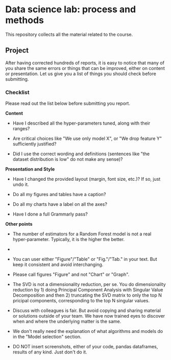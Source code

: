 # Data science lab: process and methods

This repository collects all the material related to the course.

## Project

After having corrected hundreds of reports, it is easy to notice that many of you share
the same errors or things that can be improved, either on content or presentation.
Let us give you a list of things you should check before submitting.

### Checklist

Please read out the list below before submitting you report.


**Content**

- Have I described all the hyper-parameters tuned, along with their ranges?

- Are critical choices like "We use only model X", or "We drop feature Y" sufficiently justified?

- Did I use the correct wording and definitions (sentences like "the dataset distribution is low" do not make any sense)?

**Presentation and Style**

- Have I changed the provided layout (margin, font size, etc.)? If so, just undo it.

- Do all my figures and tables have a caption?

- Do all my charts have a label on all the axes?

- Have I done a full Grammarly pass?

**Other points**

- The number of estimators for a  Random Forest model is not a real hyper-parameter. Typically, it is the higher the better.
- 
- You can user either "Figure"/"Table" or "Fig."/"Tab." in your text. But keep it consistent and avoid interchanging.

- Please call figures "Figure" and not "Chart" or "Graph".

- The SVD is not a dimensionality reduction, per se. You do dimensionality reduction by 1) doing Principal Component Analysis with Singular Value Decomposition and then 2) truncating the SVD matrix to only the top N pricipal components, corresponding to the top N singular values.

- Discuss with colleagues is fair. But avoid copying and sharing material or solutions outside of your team.
We have now trained eyes to discover when and where the underlying matter is the same.

- We don't really need the explanation of what algorithms and models do in the "Model selection" section.

- DO NOT insert screenshots, either of your code, pandas dataframes, results of any kind. Just don't do it.
